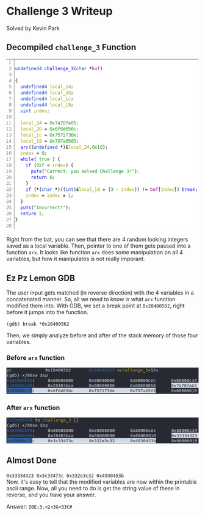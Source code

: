 # Challenge 3 Writeup

Solved by Kevin Park

## Decompiled `challenge_3` Function
![Image of decompiled challenge_3 function](./challenge_3.png)

Right from the bat, you can see that there are 4 random looking integers saved as a
local variable. Then, pointer to one of them gets passed into a function `arx`. It
looks like function `arx` does some manipulation on all 4 variables, but how it
manipulates is not really imporant.


## Ez Pz Lemon GDB
The user input gets matched (in reverse direction) with the 4 variables in a
concatenated manner. So, all we need to know is what `arx` function modified them
into. With GDB, we set a break point at `0x20400562`, right before it jumps into the
function.
```
(gdb) break *0x20400562
```
Then, we simply analyze before and after of the stack memory of those four variables.
### Before `arx` function
![Before modification of 4 variables](./before.png)
### After `arx` function
![After modification of 4 variables](./after.png)


## Almost Done
`0x33334323 0x3c33473c 0x332e3c32 0x4930453b`  
Now, it's easy to tell that the modified variables are now within the printable ascii
range. Now, all you need to do is get the string value of these in reverse, and you
have your answer.  

Answer: `I0E;3.<2<3G<33C#`